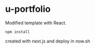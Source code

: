 # u-portfolio
Modified template with React.

```npm install```

created with next.js and deploy in now.sh
